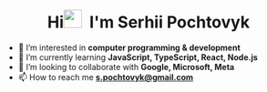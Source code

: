 <h1 align="center">Hi<img src="https://raw.githubusercontent.com/MartinHeinz/MartinHeinz/master/wave.gif"  width="32px">&nbsp; I'm Serhii Pochtovyk</h1>
  
- 👀 I’m interested in **computer programming & development**
- 🌱 I’m currently learning **JavaScript, TypeScript, React, Node.js**
- 💞️ I’m looking to collaborate with **Google, Microsoft, Meta**
- 📫 How to reach me **s.pochtovyk@gmail.com**


